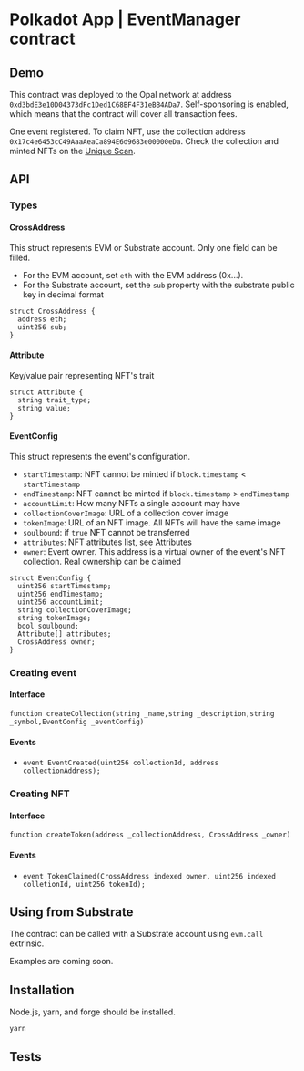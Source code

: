 # Polkadot App | EventManager contract

## Demo

This contract was deployed to the Opal network at address `0xd3bdE3e10D04373dFc1Ded1C68BF4F31eBB4ADa7`. Self-sponsoring is enabled, which means that the contract will cover all transaction fees.

One event registered. To claim NFT, use the collection address `0x17c4e6453cC49AaaAeaCa894E6d9683e00000eDa`. Check the collection and minted NFTs on the [Unique Scan](https://uniquescan.io/opal/collections/3802).

## API

### Types

#### CrossAddress

This struct represents EVM or Substrate account. Only one field can be filled.

- For the EVM account, set `eth` with the EVM address (0x...).
- For the Substrate account, set the `sub` property with the substrate public key in decimal format

```solidity
struct CrossAddress {
  address eth;
  uint256 sub;
}
```

#### Attribute

Key/value pair representing NFT's trait

```solidity
struct Attribute {
  string trait_type;
  string value;
}
```

#### EventConfig

This struct represents the event's configuration.

- `startTimestamp`: NFT cannot be minted if `block.timestamp` < `startTimestamp`
- `endTimestamp`: NFT cannot be minted if `block.timestamp` > `endTimestamp`
- `accountLimit`: How many NFTs a single account may have
- `collectionCoverImage`: URL of a collection cover image
- `tokenImage`: URL of an NFT image. All NFTs will have the same image
- `soulbound`: if `true` NFT cannot be transferred
- `attributes`: NFT attributes list, see [Attributes](#attribute)
- `owner`: Event owner. This address is a virtual owner of the event's NFT collection. Real ownership can be claimed

```solidity
struct EventConfig {
  uint256 startTimestamp;
  uint256 endTimestamp;
  uint256 accountLimit;
  string collectionCoverImage;
  string tokenImage;
  bool soulbound;
  Attribute[] attributes;
  CrossAddress owner;
}
```

### Creating event

#### Interface

`function createCollection(string _name,string _description,string _symbol,EventConfig _eventConfig)`

#### Events

- `event EventCreated(uint256 collectionId, address collectionAddress);`

### Creating NFT

#### Interface

`function createToken(address _collectionAddress, CrossAddress _owner)`

#### Events

- `event TokenClaimed(CrossAddress indexed owner, uint256 indexed colletionId, uint256 tokenId);`

## Using from Substrate

The contract can be called with a Substrate account using `evm.call` extrinsic.

Examples are coming soon.

## Installation

Node.js, yarn, and forge should be installed.

```sh
yarn
```

## Tests
